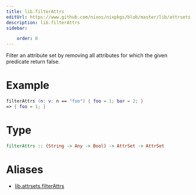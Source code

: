 ```yaml
---
title: lib.filterAttrs
editUrl: https://www.github.com/nixos/nixpkgs/blob/master/lib/attrsets.nix#L384C5
description: lib.filterAttrs
sidebar:

    order: 8
---
```


Filter an attribute set by removing all attributes for which the
given predicate return false.

# Example

```nix
filterAttrs (n: v: n == "foo") { foo = 1; bar = 2; }
=> { foo = 1; }
```

# Type

```haskell
filterAttrs :: (String -> Any -> Bool) -> AttrSet -> AttrSet
```


# Aliases

- [lib.attrsets.filterAttrs](./reference/lib/attrsets/lib-attrsets-filterAttrs)


